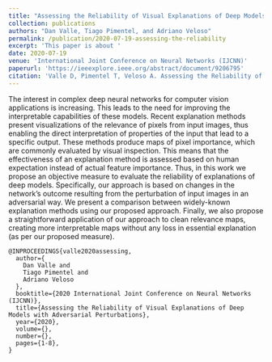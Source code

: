 ```yaml
---
title: "Assessing the Reliability of Visual Explanations of Deep Models with Adversarial Perturbations"
collection: publications
authors: "Dan Valle, Tiago Pimentel, and Adriano Veloso"
permalink: /publication/2020-07-19-assessing-the-reliability
excerpt: 'This paper is about '
date: 2020-07-19
venue: 'International Joint Conference on Neural Networks (IJCNN)'
paperurl: 'https://ieeexplore.ieee.org/abstract/document/9206795'
citation: 'Valle D, Pimentel T, Veloso A. Assessing the Reliability of Visual Explanations of Deep Models with Adversarial Perturbations. In: International Joint Conference on Neural Networks (IJCNN), 2020 Jul 19 (pp. 1-8). IEEE.'
---
```


The interest in complex deep neural networks for computer vision applications is increasing. This leads to the need for improving the interpretable capabilities of these models. Recent explanation methods present visualizations of the relevance of pixels from input images, thus enabling the direct interpretation of properties of the input that lead to a specific output. These methods produce maps of pixel importance, which are commonly evaluated by visual inspection. This means that the effectiveness of an explanation method is assessed based on human expectation instead of actual feature importance. Thus, in this work we propose an objective measure to evaluate the reliability of explanations of deep models. Specifically, our approach is based on changes in the network’s outcome resulting from the perturbation of input images in an adversarial way. We present a comparison between widely-known explanation methods using our proposed approach. Finally, we also propose a straightforward application of our approach to clean relevance maps, creating more interpretable maps without any loss in essential explanation (as per our proposed measure).

```
@INPROCEEDINGS{valle2020assessing,
  author={
    Dan Valle and
    Tiago Pimentel and
    Adriano Veloso
  },
  booktitle={2020 International Joint Conference on Neural Networks (IJCNN)},
  title={Assessing the Reliability of Visual Explanations of Deep Models with Adversarial Perturbations},
  year={2020},
  volume={},
  number={},
  pages={1-8},
}
```
